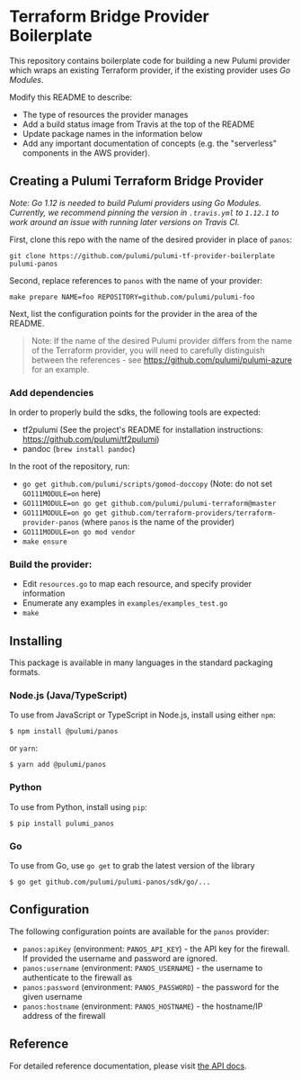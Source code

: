 # Terraform Bridge Provider Boilerplate

This repository contains boilerplate code for building a new Pulumi provider which wraps an existing
Terraform provider, if the existing provider uses _Go Modules_.

Modify this README to describe:

- The type of resources the provider manages
- Add a build status image from Travis at the top of the README
- Update package names in the information below
- Add any important documentation of concepts (e.g. the "serverless" components in the AWS provider).

## Creating a Pulumi Terraform Bridge Provider

*Note: Go 1.12 is needed to build Pulumi providers using Go Modules. Currently, we recommend pinning the version in `.travis.yml` to `1.12.1` to work around an issue with running later versions on Travis CI.*

First, clone this repo with the name of the desired provider in place of `panos`:

```
git clone https://github.com/pulumi/pulumi-tf-provider-boilerplate pulumi-panos
```

Second, replace references to `panos` with the name of your provider:

```
make prepare NAME=foo REPOSITORY=github.com/pulumi/pulumi-foo
```

Next, list the configuration points for the provider in the area of the README.


> Note: If the name of the desired Pulumi provider differs from the name of the Terraform provider, you will need to carefully distinguish between the references - see https://github.com/pulumi/pulumi-azure for an example.

### Add dependencies

In order to properly build the sdks, the following tools are expected:
- tf2pulumi (See the project's README for installation instructions: https://github.com/pulumi/tf2pulumi)
- pandoc (`brew install pandoc`)

In the root of the repository, run:

- `go get github.com/pulumi/scripts/gomod-doccopy` (Note: do not set `GO111MODULE=on` here)
- `GO111MODULE=on go get github.com/pulumi/pulumi-terraform@master`
- `GO111MODULE=on go get github.com/terraform-providers/terraform-provider-panos` (where `panos` is the name of the provider)
- `GO111MODULE=on go mod vendor`
- `make ensure`

### Build the provider:

- Edit `resources.go` to map each resource, and specify provider information
- Enumerate any examples in `examples/examples_test.go`
- `make`

## Installing

This package is available in many languages in the standard packaging formats.

### Node.js (Java/TypeScript)

To use from JavaScript or TypeScript in Node.js, install using either `npm`:

    $ npm install @pulumi/panos

or `yarn`:

    $ yarn add @pulumi/panos

### Python

To use from Python, install using `pip`:

    $ pip install pulumi_panos

### Go

To use from Go, use `go get` to grab the latest version of the library

    $ go get github.com/pulumi/pulumi-panos/sdk/go/...

## Configuration

The following configuration points are available for the `panos` provider:

- `panos:apiKey` (environment: `PANOS_API_KEY`) - the API key for the firewall.  If provided the username and password are ignored.
- `panos:username` (environment: `PANOS_USERNAME`) - the username to authenticate to the firewall as
- `panos:password` (environment: `PANOS_PASSWORD`) - the password for the given username
- `panos:hostname` (environment: `PANOS_HOSTNAME`) - the hostname/IP address of the firewall

## Reference

For detailed reference documentation, please visit [the API docs][1].


[1]: https://pulumi.io/reference/pkg/nodejs/pulumi/x/
